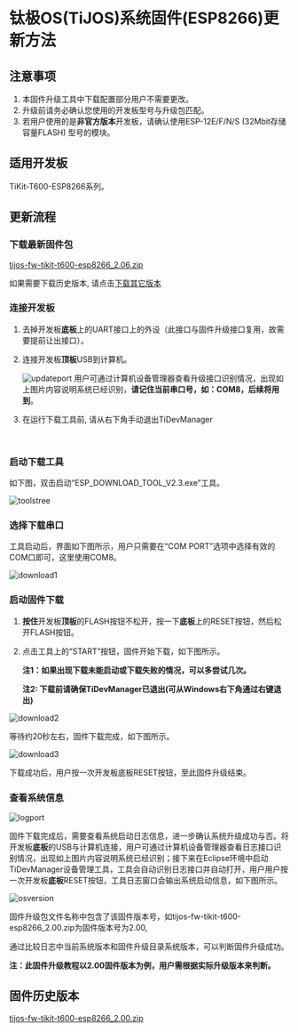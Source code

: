 # 钛极OS(TiJOS)系统固件(ESP8266)更新方法

## 注意事项

1. 本固件升级工具中下载配置部分用户不需要更改。
2. 升级前请务必确认您使用的开发板型号与升级包匹配。
3. 若用户使用的是**非官方版本**开发板，请确认使用ESP-12E/F/N/S (32Mbit存储容量FLASH) 型号的模块。

## 适用开发板

TiKit-T600-ESP8266系列。

## 更新流程

### 下载最新固件包

[tijos-fw-tikit-t600-esp8266_2.06.zip](./package/tijos-fw-tikit-t600-esp8266_2.06.zip)

如果需要下载历史版本, 请点击[下载其它版本](#固件历史版本)

### 连接开发板

1. 去掉开发板**底板**上的UART接口上的外设（此接口与固件升级接口复用，故需要提前让出接口）。

2. 连接开发板**顶板**USB到计算机。

   ![updateport](./img/updateport.png)
   用户可通过计算机设备管理器查看升级接口识别情况，出现如上图片内容说明系统已经识别，**请记住当前串口号，如：COM8，后续将用到**。

3. 在运行下载工具前, 请从右下角手动退出TiDevManager

   ​

### 启动下载工具

如下图，双击启动“ESP_DOWNLOAD_TOOL_V2.3.exe”工具。

![toolstree](./img/toolstree.png)

### 选择下载串口

工具启动后，界面如下图所示，用户只需要在“COM PORT”选项中选择有效的COM口即可，这里使用COM8。

![download1](./img/download1.png)

### 启动固件下载

1. **按住**开发板**顶板**的FLASH按钮不松开，按一下**底板**上的RESET按钮，然后松开FLASH按钮。

2. 点击工具上的“START”按钮，固件开始下载，如下图所示。

   **注1：如果出现下载未能启动或下载失败的情况，可以多尝试几次。**

   **注2: 下载前请确保TiDevManager已退出(可从Windows右下角通过右键退出)**

![download2](./img/download2.png)

等待约20秒左右，固件下载完成，如下图所示。

![download3](./img/download3.png)

下载成功后，用户按一次开发板底板RESET按钮，至此固件升级结束。

### 查看系统信息

![logport](./img/logport.png)

固件下载完成后，需要查看系统启动日志信息，进一步确认系统升级成功与否。将开发板**底板**的USB与计算机连接，用户可通过计算机设备管理器查看日志接口识别情况，出现如上图片内容说明系统已经识别；接下来在Eclipse环境中启动TiDevManager设备管理工具，工具会自动识别日志接口并自动打开，用户用户按一次开发板**底板**RESET按钮，工具日志窗口会输出系统启动信息，如下图所示。

![osversion](./img/osversion.png)

固件升级包文件名称中包含了该固件版本号，如tijos-fw-tikit-t600-esp8266_2.00.zip为固件版本号为2.00,

通过比较日志中当前系统版本和固件升级目录系统版本，可以判断固件升级成功。

**注：此固件升级教程以2.00固件版本为例，用户需根据实际升级版本来判断。**

## 固件历史版本

[tijos-fw-tikit-t600-esp8266_2.00.zip](./package/tijos-fw-tikit-t600-esp8266_2.00.zip)